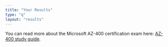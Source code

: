 ```yaml
---
title: "Your Results"
type: "q"
layout: "results"
---
```


You can read more about the Microsoft AZ-400 certification exam here: [AZ-400 study guide](https://learn.microsoft.com/en-us/credentials/certifications/resources/study-guides/az-400).
